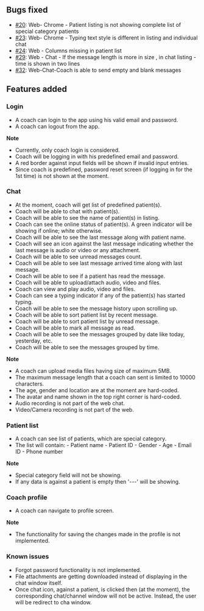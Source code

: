 ## Bugs fixed

- [#20](https://github.com/health-home/WeCare-Web/issues/20): Web- Chrome - Patient listing is not showing complete list of special category patients
- [#23](https://github.com/health-home/WeCare-Web/issues/23): Web- Chrome - Typing text style is different in listing and individual chat
- [#24](https://github.com/health-home/WeCare-Web/issues/24): Web - Columns missing in patient list
- [#29](https://github.com/health-home/WeCare-Web/issues/29): Web - Chat - If the message length is more in size , in chat listing - time is shown in two lines
- [#32](https://github.com/health-home/WeCare-Web/issues/32): Web-Chat-Coach is able to send empty and blank messages

## Features added

### Login

- A coach can login to the app using his valid email and password.
- A coach can logout from the app.

**Note**

- Currently, only coach login is considered.
- Coach will be logging in with his predefined email and password.
- A red border against input fields will be shown if invalid input entries.
- Since coach is predefined, password reset screen (if logging in for the 1st time) is not shown at the moment.

### Chat

- At the moment, coach will get list of predefined patient(s).
- Coach will be able to chat with patient(s).
- Coach will be able to see the name of patient(s) in listing.
- Coach can see the online status of patient(s). A green indicator will be showing if online; white otherwise.
- Coach will be able to see the last message along with patient name.
- Coach will see an icon against the last message indicating whether the last message is audio or video or any attachment.
- Coach will be able to see unread messages count.
- Coach will be able to see last message arrived time along with last message.
- Coach will be able to see if a patient has read the message.
- Coach will be able to upload/attach audio, video and files.
- Coach can view and play audio, video and files.
- Coach can see a typing indicator if any of the patient(s) has started typing.
- Coach will be able to see the message history upon scrolling up.
- Coach will be able to sort patient list by recent message.
- Coach will be able to sort patient list by unread message.
- Coach will be able to mark all message as read.
- Coach will be able to see the messages grouped by date like today, yesterday, etc.
- Coach will be able to see the messages grouped by time.

**Note**

- A coach can upload media files having size of maximum 5MB.
- The maximum message length that a coach can sent is limited to 10000 characters.
- The age, gender and location are at the moment are hard-coded.
- The avatar and name shown in the top right corner is hard-coded.
- Audio recording is not part of the web chat.
- Video/Camera recording is not part of the web.

### Patient list

- A coach can see list of patients, which are special category.
- The list will contain: - Patient name - Patient ID - Gender - Age - Email ID - Phone number

**Note**

- Special category field will not be showing.
- If any data is against a patient is empty then '---' will be showing.

### Coach profile

- A coach can navigate to profile screen.

**Note**

- The functionality for saving the changes made in the profile is not implemented.

### Known issues

- Forgot password functionality is not implemented.
- File attachments are getting downloaded instead of displaying in the chat window itself.
- Once chat icon, against a patient, is clicked then (at the moment), the corresponding chat/channel window will not be active. Instead, the user will be redirect to cha window.
